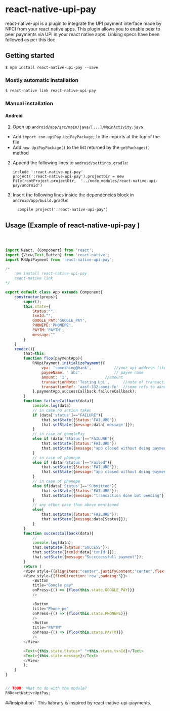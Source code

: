 
# react-native-upi-pay
react-native-upi is a plugin to integrate the UPI payment interface made by NPCI from your react native apps. This plugin allows you to enable peer to peer payments via UPI in your react native apps. Linking specs have been followed as per this doc

## Getting started

`$ npm install react-native-upi-pay --save`

### Mostly automatic installation

`$ react-native link react-native-upi-pay`

### Manual installation

#### Android

1. Open up `android/app/src/main/java/[...]/MainActivity.java`
  - Add `import com.upiPay.UpiPayPackage;` to the imports at the top of the file
  - Add `new UpiPayPackage()` to the list returned by the `getPackages()` method
2. Append the following lines to `android/settings.gradle`:
  	```
  	include ':react-native-upi-pay'
  	project(':react-native-upi-pay').projectDir = new File(rootProject.projectDir, 	'../node_modules/react-native-upi-pay/android')
  	```
3. Insert the following lines inside the dependencies block in `android/app/build.gradle`:
  	```
      compile project(':react-native-upi-pay')
  	```


## Usage (Example of react-native-upi-pay )
```javascript



import React, {Component} from 'react';
import {View,Text,Button} from 'react-native'; 
import RNUpiPayment from 'react-native-upi-pay';

/*
    npm install react-native-upi-pay
    react-native link
*/

export default class App extends Component{
    constructor(props){
        super();
        this.state={
            Status:"", 
            txnId:"",
            GOOGLE_PAY:'GOOGLE_PAY',
			PHONEPE:'PHONEPE',
			PAYTM:'PAYTM',
            message:""
        }
    }
    render(){
        that=this;
        function floo(paymentApp){
            RNUpiPayment.initializePayment({
                vpa: 'something@bank',  		//your upi address like 12345464896@okhdfcbank
                payeeName: ' abc',   			// payee name 
                amount: '1',				//amount
                transactionNote:'Testing Upi',		//note of transaction
                transactionRef: 'aasf-332-aoei-fn'	//some refs to aknowledge the transaction
            },paymentApp,successCallback,failureCallback);
        }
        function failureCallback(data){
            console.log(data)
            // in case no action taken
            if (data['status']=="FAILURE"){
                that.setState({Status:"FAILURE"})
                that.setState({message:data['message']});
            }
            // in case of googlePay
            else if (data['Status']=="FAILURE"){
                that.setState({Status:"FAILURE"})
                that.setState({message:"app closed without doing payment"});;
            }
            // in case of phonepe
            else if (data['Status']=="Failed"){
                that.setState({Status:"FAILURE"});
                that.setState({message:"app closed without doing payment"});
            }
            // in case of phonepe
            else if(data['Status']=="Submitted"){
                that.setState({Status:"FAILURE"});
                that.setState({message:"transaction done but pending"});
            }
            // any other case than above mentioned
            else{
                that.setState({Status:"FAILURE"});
                that.setState({message:data[Status]});
            }
        }
        function successCallback(data){
            //
            console.log(data);
            that.setState({Status:"SUCCESS"});
            that.setState({txnId:data['txnId']});
            that.setState({message:"Succccessfull payment"});
        }
        return (
        <View style={{alignItems:"center",justifyContent:"center",flex:1}}>
        <View style={{flexDirection:'row',padding:5}}>
			<Button
			title="Google pay"
			onPress={() => {floo(this.state.GOOGLE_PAY)}}
			/>

			<Button
			title="Phone pe"
			onPress={() => {floo(this.state.PHONEPE)}}
			/>
			<Button
			title="PAYTM"
			onPress={() => {floo(this.state.PAYTM)}}
			/>
		</View>

        <Text>{this.state.Status+" "+this.state.txnId}</Text>
        <Text>{this.state.message}</Text>
        </View>
        );
    }
}


// TODO: What to do with the module?
RNReactNativeUpiPay;
```
  ##insipiration 
  ` This liabrary is inspired by react-native-upi-payments.
